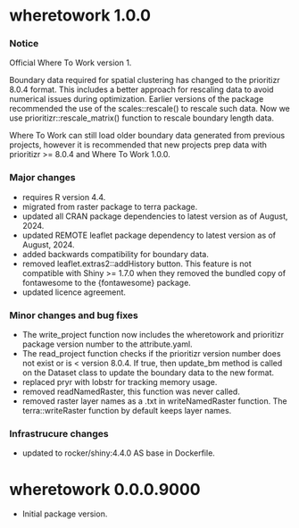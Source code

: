 # wheretowork 1.0.0

### Notice
Official Where To Work version 1. 

Boundary data required for spatial clustering has changed to the prioritizr
8.0.4 format. This includes a better approach for rescaling data to avoid 
numerical issues during optimization. Earlier versions of the package 
recommended the use of the scales::rescale() to rescale such data. Now we use 
prioritizr::rescale_matrix() function to rescale boundary length data. 

Where To Work can still load older boundary data generated from previous 
projects, however it is recommended that new projects prep data with 
prioritizr >= 8.0.4 and Where To Work 1.0.0.

### Major changes
- requires R version 4.4.
- migrated from raster package to terra package.
- updated all CRAN package dependencies to latest version as of August, 2024.
- updated REMOTE leaflet package dependency to latest version as of August, 2024.
- added backwards compatibility for boundary data.
- removed leaflet.extras2::addHistory button. This feature is not compatible with
Shiny >= 1.7.0 when they removed the bundled copy of fontawesome to the 
{fontawesome} package.
- updated licence agreement.

### Minor changes and bug fixes
- The write_project function now includes the wheretowork and prioritizr package 
version number to the attribute.yaml.
- The read_project function checks if the prioritizr version number does 
not exist or is < version 8.0.4. If true, then update_bm method is called 
on the Dataset class to update the boundary data to the new format.
- replaced pryr with lobstr for tracking memory usage.
- removed readNamedRaster, this function was never called. 
- removed raster layer names as a .txt in writeNamedRaster function.
The terra::writeRaster function by default keeps layer names. 

### Infrastrucure changes
- updated to rocker/shiny:4.4.0 AS base in Dockerfile. 

# wheretowork 0.0.0.9000

- Initial package version.
